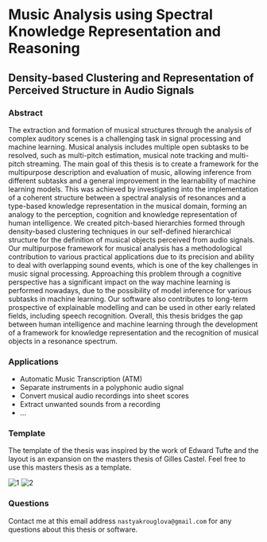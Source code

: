 
# Music Analysis using Spectral Knowledge Representation and Reasoning
## Density-based Clustering and Representation of Perceived Structure in Audio Signals


### Abstract
The extraction and formation of musical structures through the analysis of complex auditory scenes is a challenging task in signal processing and machine learning. Musical analysis includes multiple open subtasks to be resolved, such as multi-pitch estimation, musical note tracking and multi-pitch streaming.
The main goal of this thesis is to create a framework for the multipurpose description and evaluation of music, allowing inference from different subtasks and a general improvement in the learnability of machine learning models.
This was achieved by investigating into the implementation of a coherent structure between a spectral analysis of resonances and a type-based knowledge representation in the musical domain, forming an analogy to the perception, cognition and knowledge representation of human intelligence.
We created pitch-based hierarchies formed through density-based clustering techniques in our self-defined hierarchical structure for the definition of musical objects perceived from audio signals.
Our multipurpose framework for musical analysis has a methodological contribution to various practical applications due to its precision and ability to deal with overlapping sound events, which is one of the key challenges in music signal processing.
Approaching this problem through a cognitive perspective has a significant impact on the way machine learning is performed nowadays, due to the possibility of model inference for various subtasks in machine learning. 
Our software also contributes to long-term prospective of explainable modelling and can be used in other early related fields, including speech recognition.
Overall, this thesis bridges the gap between human intelligence and machine learning through the development of a framework for knowledge representation and the recognition of musical objects in a resonance spectrum.


### Applications
- Automatic Music Transcription (ATM)
- Separate instruments in a polyphonic audio signal
- Convert musical audio recordings into sheet scores
- Extract unwanted sounds from a recording
- ...


### Template
The template of the thesis was inspired by the work of Edward Tufte and the layout is an expansion on the masters thesis of Gilles Castel. 
Feel free to use this masters thesis as a template.

![1](https://github.com/anastasiakrouglova/Master-Thesis-Anastasia-Krouglova/assets/41705732/4511a9ae-e9d6-433a-bbe2-f6cf7effcb7e)
![2](https://github.com/anastasiakrouglova/Master-Thesis-Anastasia-Krouglova/assets/41705732/4c23d103-6f3c-4ff9-926d-4c83064fdf59)


### Questions
Contact me at this email address `nastyakrouglova@gmail.com` for any questions about this thesis or software.
